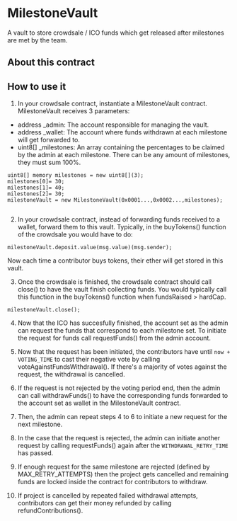 # MilestoneVault
A vault to store crowdsale / ICO funds which get released after milestones are met by the team.

## About this contract

## How to use it

1. In your crowdsale contract, instantiate a MilestoneVault contract.
MilestoneVault receives 3 parameters:
- address _admin: The account responsible for managing the vault.
- address _wallet: The account where funds withdrawn at each milestone will get forwarded to.
- uint8[] _milestones: An array containing the percentages to be claimed by the admin at each milestone. There can be any amount of milestones, they must sum 100%.
```
uint8[] memory milestones = new uint8[](3);
milestones[0]= 30;
milestones[1]= 40;
milestones[2]= 30;
milestoneVault = new MilestoneVault(0x0001...,0x0002...,milestones);
    
```

2. In your crowdsale contract, instead of forwarding funds received to a wallet, forward them to this vault.
Typically, in the buyTokens() function of the crowdsale you would have to do: 
```
milestoneVault.deposit.value(msg.value)(msg.sender);
```
Now each time a contributor buys tokens, their ether will get stored in this vault.

3. Once the crowdsale is finished, the crowdsale contract should call close() to have the vault finish collecting funds.
You would typically call this function in the buyTokens() function when fundsRaised > hardCap.
```
milestoneVault.close();
```

4. Now that the ICO has succesfully finished, the account set as the admin can request the funds that correspond to each milestone set. To initiate the request for funds call requestFunds() from the admin account.

5. Now that the request has been initiated, the contributors have until `now + VOTING_TIME` to cast their negative vote by calling voteAgainstFundsWithdrawal(). If there's a majority of votes against the request, the withdrawal is cancelled.

6. If the request is not rejected by the voting period end, then the admin can call withdrawFunds() to have the corresponding funds forwarded to the account set as wallet in the MilestoneVault contract.

7. Then, the admin can repeat steps 4 to 6 to initiate a new request for the next milestone. 

8. In the case that the request is rejected, the admin can initiate another request by calling requestFunds() again after the `WITHDRAWAL_RETRY_TIME` has passed.

9. If enough request for the same milestone are rejected (defined by MAX_RETRY_ATTEMPTS) then the project gets cancelled and remaining funds are locked inside the contract for contributors to withdraw.

10. If project is cancelled by repeated failed withdrawal attempts, contributors can get their money refunded by calling refundContributions(). 
